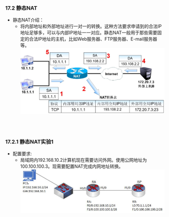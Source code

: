 ### 17.2 静态NAT
- 静态NAT介绍：
  - 将内部地址和外部地址进行一对一的转换。这种方法要求申请到的合法IP地址足够多，可以与内部IP地址一一对应。静态NAT一般用于那些需要固定的合法IP地址的主机，比如Web服务器、FTP服务器、E-mail服务器等。
  ![16.11](../pics/16.11.jpeg)

<br>
<br>

### 17.2.1 静态NAT实验1
- 配置要求:
  - 局域网内192.168.10.2计算机现在需要访问外网。使用公网地址为100.100.100.3。现需要配置NAT完成内网地址转换。
![16.12](../pics/16.12.jpeg)
  